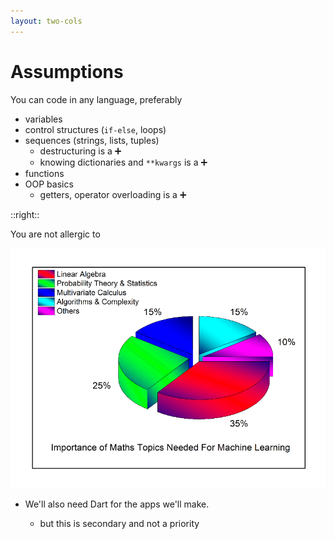 ```yaml
---
layout: two-cols
---
```


# Assumptions

You can code in any language, preferably

<logos-python style="width: 128px; height: 128px" />

- variables
- control structures (`if-else`, loops)
- sequences (strings, lists, tuples)
  * destructuring is a ➕
  * knowing dictionaries and `**kwargs` is a ➕
- functions
- OOP basics
  * getters, operator overloading is a ➕

::right::

<div class="mt-12 text-gray-500">
  You are not allergic to
</div>

![math](/images/math.png)

* We'll also need <logos-dart /> Dart for the <logos-flutter /> apps we'll make.
  * but this is secondary and not a priority